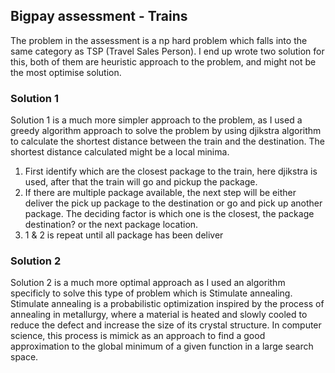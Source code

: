 ## Bigpay assessment - Trains

The problem in the assessment is a np hard problem which falls into the same category as TSP (Travel Sales Person). I end up wrote two solution for this, both of them are
heuristic approach to the problem, and might not be the most optimise solution.

### Solution 1

Solution 1 is a much more simpler approach to the problem, as I used a greedy algorithm approach to solve the problem by using djikstra algorithm to calculate the
shortest distance between the train and the destination. The shortest distance calculated might be a local minima.

1. First identify which are the closest package to the train, here djikstra is used, after that the train will go and pickup the package.
2. If there are multiple package available, the next step will be either deliver the pick up package to the destination or go and pick up another package.
   The deciding factor is which one is the closest, the package destination? or the next package location.
3. 1 & 2 is repeat until all package has been deliver

### Solution 2

Solution 2 is a much more optimal approach as I used an algorithm specificly to solve this type of problem which is Stimulate annealing. Stimulate annealing is a
probabilistic optimization inspired by the process of annealing in metallurgy, where a material is heated and slowly cooled to reduce the defect and increase the
size of its crystal structure. In computer science, this process is mimick as an approach to find a good approximation to the global minimum of a given
function in a large search space.
